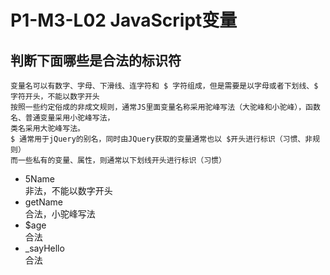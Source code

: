# P1-M3-L02 JavaScript变量
## 判断下面哪些是合法的标识符
    变量名可以有数字、字母、下滑线、连字符和 $ 字符组成，但是需要是以字母或者下划线、$ 字符开头，不能以数字开头   
    按照一些约定俗成的非成文规则，通常JS里面变量名称采用驼峰写法（大驼峰和小驼峰），函数名、普通变量采用小驼峰写法，   
    类名采用大驼峰写法。   
    $ 通常用于jQuery的别名，同时由JQuery获取的变量通常也以 $开头进行标识（习惯、非规则）   
    而一些私有的变量、属性，则通常以下划线开头进行标识（习惯）  
- 5Name   
    非法，不能以数字开头
- getName   
    合法，小驼峰写法
- $age   
    合法
- _sayHello   
    合法
